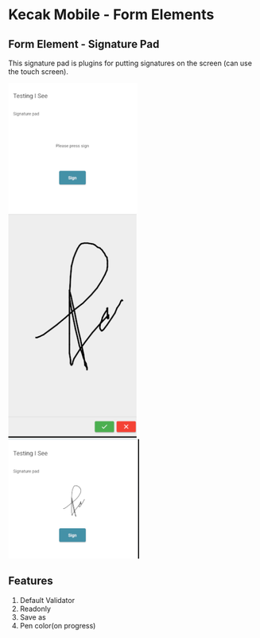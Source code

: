 # Kecak Mobile - Form Elements #

## Form Element - Signature Pad ##
This signature pad is plugins for putting signatures on the screen (can use the touch screen).

<img src="https://raw.githubusercontent.com/kinnara-digital-studio/kecak-workflow/master/docs/assets/mobile-form-elements/signature_pad/signature.png" alt="Signature Pad" />

<img src="https://raw.githubusercontent.com/kinnara-digital-studio/kecak-workflow/master/docs/assets/mobile-form-elements/signature_pad/signature_sign.png" alt="Sign" />

<img src="https://raw.githubusercontent.com/kinnara-digital-studio/kecak-workflow/master/docs/assets/mobile-form-elements/signature_pad/signature_result.png" alt="SignaturePad result" />

## Features

1. Default Validator
2. Readonly
3. Save as
4. Pen color(on progress)